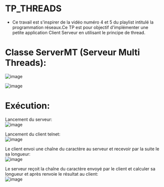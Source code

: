 # TP_THREADS
+ Ce travail est s'inspirer de la vidéo numéro 4 et 5 du playlist intitulé la programmation réseaux.Ce TP est pour objectif d'implémenter une petite application Client Serveur en utilisant le principe de thread.
# Classe ServerMT (Serveur Multi Threads):                                                                      
![image](https://user-images.githubusercontent.com/102328552/160033220-5096d57a-a787-4766-8555-b664cc349aa7.png)
                                                                                                                 
![image](https://user-images.githubusercontent.com/102328552/160033384-265d8fe3-a69d-431d-8cf1-45ce4bae98ed.png)
# Exécution:
Lancement du serveur:                                                                                           
![image](https://user-images.githubusercontent.com/102328552/160033589-34d5f384-3f41-4fa9-92cc-724c838dbf6f.png)

Lancement du client telnet:                                                                                    
![image](https://user-images.githubusercontent.com/102328552/160033600-7ba51a57-e7be-409d-af35-337f28b610ed.png)

Le client envoi une chaîne du caractère au serveur et recevoir par la suite le sa longueur:                     
![image](https://user-images.githubusercontent.com/102328552/160033621-a751eac6-3312-4156-b125-3a093dab52e3.png)

Le serveur reçoit la chaîne du caractère envoyé par le client et calculer sa longueur et après renvoie le résultat au client:     
![image](https://user-images.githubusercontent.com/102328552/160033638-37fceb12-80b0-4e7a-a0ea-9b1c4b51a7ea.png)



